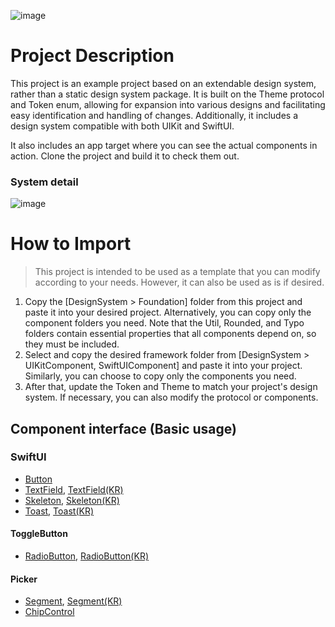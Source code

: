 
![image](https://github.com/dodo849/DesignSystemBookApp/assets/71880682/c0b8e062-a2ba-4ee2-901f-444f75cc13a9)

# Project Description
This project is an example project based on an extendable design system, rather than a static design system package. It is built on the Theme protocol and Token enum, allowing for expansion into various designs and facilitating easy identification and handling of changes. Additionally, it includes a design system compatible with both UIKit and SwiftUI.

It also includes an app target where you can see the actual components in action. Clone the project and build it to check them out.

### System detail
![image](https://github.com/dodo849/DesignSystemBookApp/assets/71880682/fcb5a1c4-7151-4e3f-a276-ff8cc11836c9)


# How to Import
> This project is intended to be used as a template that you can modify according to your needs. However, it can also be used as is if desired.
1. Copy the [DesignSystem > Foundation] folder from this project and paste it into your desired project. Alternatively, you can copy only the component folders you need. Note that the Util, Rounded, and Typo folders contain essential properties that all components depend on, so they must be included.
2. Select and copy the desired framework folder from [DesignSystem > UIKitComponent, SwiftUIComponent] and paste it into your project. Similarly, you can choose to copy only the components you need.
3. After that, update the Token and Theme to match your project's design system. If necessary, you can also modify the protocol or components.

## Component interface (Basic usage)
### SwiftUI
- [Button](https://github.com/dodo849/DesignSystemBookApp/blob/main/DesignSystemBookApp/DesignSystem/SwiftUIComponent/Button/README_BUTTON.md)
- [TextField](https://github.com/dodo849/DesignSystemBookApp/blob/main/DesignSystemBookApp/DesignSystem/SwiftUIComponent/TextField/README_TEXTFIELD.md), [TextField(KR)](https://github.com/dodo849/DesignSystemBookApp/blob/main/DesignSystemBookApp/DesignSystem/SwiftUIComponent/TextField/README_TEXTFIELD_KR.md)
- [Skeleton](https://github.com/dodo849/DesignSystemBookApp/blob/main/DesignSystemBookApp/DesignSystem/SwiftUIComponent/Skeleton/README_SKELETON.md), [Skeleton(KR)](https://github.com/dodo849/DesignSystemBookApp/blob/main/DesignSystemBookApp/DesignSystem/SwiftUIComponent/Skeleton/README_SKELETON_KR.md)
- [Toast](https://github.com/dodo849/DesignSystemBookApp/blob/main/DesignSystemBookApp/DesignSystem/SwiftUIComponent/Toast/README_TOAST.md), [Toast(KR)](https://github.com/dodo849/DesignSystemBookApp/blob/main/DesignSystemBookApp/DesignSystem/SwiftUIComponent/Toast/README_TOAST_KR.md)
#### ToggleButton
- [RadioButton](https://github.com/dodo849/DesignSystemBookApp/blob/main/DesignSystemBookApp/DesignSystem/SwiftUIComponent/ToggleButton/Component/RadioButton/README_RADIOBUTTON_SWIFTUI.md), [RadioButton(KR)](https://github.com/dodo849/DesignSystemBookApp/blob/main/DesignSystemBookApp/DesignSystem/SwiftUIComponent/ToggleButton/Component/RadioButton/README_RADIOBUTTON_SWIFTUI(KR).md)

#### Picker
- [Segment](https://github.com/dodo849/DesignSystemBookApp/blob/main/DesignSystemBookApp/DesignSystem/SwiftUIComponent/Picker/Segment/README_SEGMENTCONTROL.md), [Segment(KR)](https://github.com/dodo849/DesignSystemBookApp/blob/main/DesignSystemBookApp/DesignSystem/SwiftUIComponent/Picker/Segment/README_SEGMENTCONTROL_KR.md)
- [ChipControl](https://github.com/dodo849/DesignSystemBookApp/blob/main/DesignSystemBookApp/DesignSystem/SwiftUIComponent/Picker/ChipControl/README_CHIPCONTROL.md)
